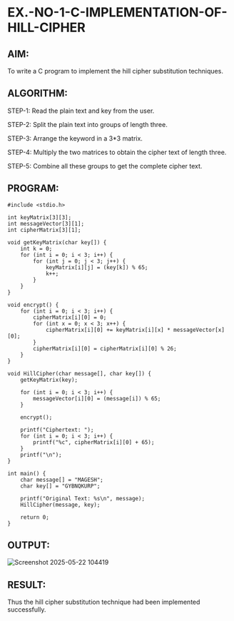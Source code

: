 # EX.-NO-1-C-IMPLEMENTATION-OF-HILL-CIPHER

## AIM:
To write a C program to implement the hill cipher substitution techniques.

## ALGORITHM:

STEP-1: Read the plain text and key from the user.

STEP-2: Split the plain text into groups of length three.

STEP-3: Arrange the keyword in a 3*3 matrix.

STEP-4: Multiply the two matrices to obtain the cipher text of length three.

STEP-5: Combine all these groups to get the complete cipher text.

## PROGRAM: 
```
#include <stdio.h>

int keyMatrix[3][3];
int messageVector[3][1];
int cipherMatrix[3][1];

void getKeyMatrix(char key[]) {
    int k = 0;
    for (int i = 0; i < 3; i++) {
        for (int j = 0; j < 3; j++) {
            keyMatrix[i][j] = (key[k]) % 65;
            k++;
        }
    }
}

void encrypt() {
    for (int i = 0; i < 3; i++) {
        cipherMatrix[i][0] = 0;
        for (int x = 0; x < 3; x++) {
            cipherMatrix[i][0] += keyMatrix[i][x] * messageVector[x][0];
        }
        cipherMatrix[i][0] = cipherMatrix[i][0] % 26;
    }
}

void HillCipher(char message[], char key[]) {
    getKeyMatrix(key);

    for (int i = 0; i < 3; i++) {
        messageVector[i][0] = (message[i]) % 65;
    }

    encrypt();

    printf("Ciphertext: ");
    for (int i = 0; i < 3; i++) {
        printf("%c", cipherMatrix[i][0] + 65);
    }
    printf("\n");
}

int main() {
    char message[] = "MAGESH";
    char key[] = "GYBNQKURP";

    printf("Original Text: %s\n", message);
    HillCipher(message, key);

    return 0;
}

```


## OUTPUT:
![Screenshot 2025-05-22 104419](https://github.com/user-attachments/assets/2003dec7-c419-476b-9e91-6947d994f07d)


## RESULT:
  Thus the hill cipher substitution technique had been implemented successfully.

